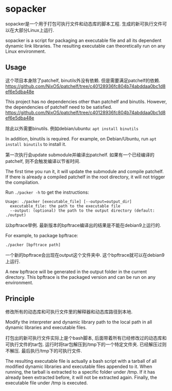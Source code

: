 # sopacker

sopacker是一个用于打包可执行文件和动态库的脚本工程. 生成的新可执行文件可以在大部分Linux上运行.

sopacker is a script for packaging an executable file and all its dependent dynamic link libraries. The resulting executable can theoretically run on any Linux environment.

## Usage

这个项目本身除了patchelf, binutils外没有依赖. 但是需要满足patchelf的依赖. https://github.com/NixOS/patchelf/tree/c40128936fc804b74abddaa0bc1d8ef6e5dba48e

This project has no dependencies other than patchelf and binutils. However, the dependencies of patchelf need to be satisfied. https://github.com/NixOS/patchelf/tree/c40128936fc804b74abddaa0bc1d8ef6e5dba48e

除此以外需要binutils. 例如debian/ubuntu: `apt install binutils`

In addition, binutils is required. For example, on Debian/Ubuntu, run `apt install binutils` to install it.

第一次执行会update submodule并编译出patchelf. 如果有一个已经编译的patchelf, 则不会触发编译以节省时间.

The first time you run it, it will update the submodule and compile patchelf. If there is already a compiled patchelf in the root directory, it will not trigger the compilation.

Run `./packer -h` to get the instructions:

```
Usage: ./packer [executable_file] [--output=output_dir]
  executable_file: the path to the executable file
  --output: (optional) the path to the output directory (default: ./output)
```

以bpftrace举例. 最新版本的bpftrace编译出的结果是不能在debian9上运行的.

For example, to package bpftrace:

```
./packer [bpftrace path]
```

一个新的bpftrace会出现在output这个文件夹中. 这个bpftrace就可以在debian9上运行.

A new bpftrace will be generated in the output folder in the current directory. This bpftrace is the packaged version and can be run on any environment.

## Principle

修改所有的动态库和可执行文件里的解释器和动态库路径到本地.

Modify the interpreter and dynamic library path to the local path in all dynamic libraries and executable files.

打包出的新可执行文件实际上是个bash脚本, 后面带着所有已经修改过的动态库和可执行文件的tar包. 运行时将tar包解压到/tmp下的一个特定文件夹. 已经解压过则不解压. 最后执行/tmp下的可执行文件.

The resulting executable file is actually a bash script with a tarball of all modified dynamic libraries and executable files appended to it. When running, the tarball is extracted to a specific folder under /tmp. If it has already been extracted before, it will not be extracted again. Finally, the executable file under /tmp is executed.